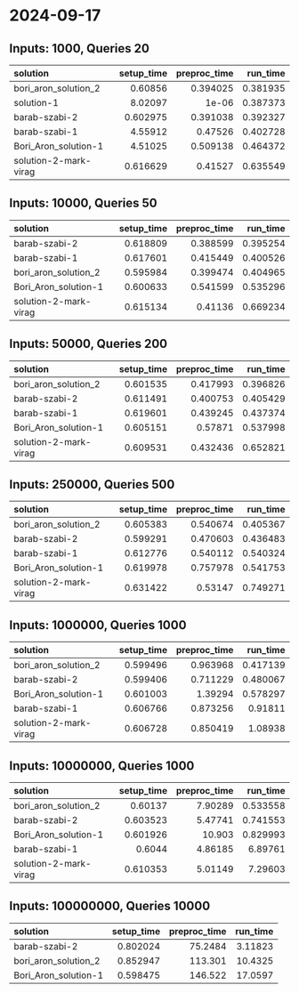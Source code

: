 # 2024-09-17

## Inputs: 1000, Queries 20

| solution              |   setup_time |   preproc_time |   run_time |
|:----------------------|-------------:|---------------:|-----------:|
| bori_aron_solution_2  |     0.60856  |       0.394025 |   0.381935 |
| solution-1            |     8.02097  |       1e-06    |   0.387373 |
| barab-szabi-2         |     0.602975 |       0.391038 |   0.392327 |
| barab-szabi-1         |     4.55912  |       0.47526  |   0.402728 |
| Bori_Aron_solution-1  |     4.51025  |       0.509138 |   0.464372 |
| solution-2-mark-virag |     0.616629 |       0.41527  |   0.635549 |

## Inputs: 10000, Queries 50

| solution              |   setup_time |   preproc_time |   run_time |
|:----------------------|-------------:|---------------:|-----------:|
| barab-szabi-2         |     0.618809 |       0.388599 |   0.395254 |
| barab-szabi-1         |     0.617601 |       0.415449 |   0.400526 |
| bori_aron_solution_2  |     0.595984 |       0.399474 |   0.404965 |
| Bori_Aron_solution-1  |     0.600633 |       0.541599 |   0.535296 |
| solution-2-mark-virag |     0.615134 |       0.41136  |   0.669234 |

## Inputs: 50000, Queries 200

| solution              |   setup_time |   preproc_time |   run_time |
|:----------------------|-------------:|---------------:|-----------:|
| bori_aron_solution_2  |     0.601535 |       0.417993 |   0.396826 |
| barab-szabi-2         |     0.611491 |       0.400753 |   0.405429 |
| barab-szabi-1         |     0.619601 |       0.439245 |   0.437374 |
| Bori_Aron_solution-1  |     0.605151 |       0.57871  |   0.537998 |
| solution-2-mark-virag |     0.609531 |       0.432436 |   0.652821 |

## Inputs: 250000, Queries 500

| solution              |   setup_time |   preproc_time |   run_time |
|:----------------------|-------------:|---------------:|-----------:|
| bori_aron_solution_2  |     0.605383 |       0.540674 |   0.405367 |
| barab-szabi-2         |     0.599291 |       0.470603 |   0.436483 |
| barab-szabi-1         |     0.612776 |       0.540112 |   0.540324 |
| Bori_Aron_solution-1  |     0.619978 |       0.757978 |   0.541753 |
| solution-2-mark-virag |     0.631422 |       0.53147  |   0.749271 |

## Inputs: 1000000, Queries 1000

| solution              |   setup_time |   preproc_time |   run_time |
|:----------------------|-------------:|---------------:|-----------:|
| bori_aron_solution_2  |     0.599496 |       0.963968 |   0.417139 |
| barab-szabi-2         |     0.599406 |       0.711229 |   0.480067 |
| Bori_Aron_solution-1  |     0.601003 |       1.39294  |   0.578297 |
| barab-szabi-1         |     0.606766 |       0.873256 |   0.91811  |
| solution-2-mark-virag |     0.606728 |       0.850419 |   1.08938  |

## Inputs: 10000000, Queries 1000

| solution              |   setup_time |   preproc_time |   run_time |
|:----------------------|-------------:|---------------:|-----------:|
| bori_aron_solution_2  |     0.60137  |        7.90289 |   0.533558 |
| barab-szabi-2         |     0.603523 |        5.47741 |   0.741553 |
| Bori_Aron_solution-1  |     0.601926 |       10.903   |   0.829993 |
| barab-szabi-1         |     0.6044   |        4.86185 |   6.89761  |
| solution-2-mark-virag |     0.610353 |        5.01149 |   7.29603  |

## Inputs: 100000000, Queries 10000

| solution             |   setup_time |   preproc_time |   run_time |
|:---------------------|-------------:|---------------:|-----------:|
| barab-szabi-2        |     0.802024 |        75.2484 |    3.11823 |
| bori_aron_solution_2 |     0.852947 |       113.301  |   10.4325  |
| Bori_Aron_solution-1 |     0.598475 |       146.522  |   17.0597  |